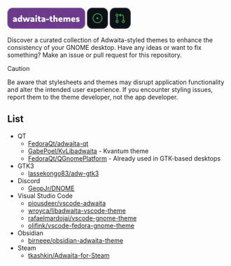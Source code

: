 ![adwaita-themes](/.github/static/header.png) [![issues](/.github/static/issues.png)](https://github.com/intergrav/adwaita-themes/issues) [![pull requests](/.github/static/prs.png)](https://github.com/intergrav/adwaita-themes/pulls)

Discover a curated collection of Adwaita-styled themes to enhance the consistency of your GNOME desktop. Have any ideas or want to fix something? Make an issue or pull request for this repository.

> [!CAUTION]
> Be aware that stylesheets and themes may disrupt application functionality and alter the intended user experience. If you encounter styling issues, report them to the theme developer, not the app developer.

## List

- QT
    - [FedoraQt/adwaita-qt](https://github.com/FedoraQt/adwaita-qt)
    - [GabePoel/KvLibadwaita](https://github.com/GabePoel/KvLibadwaita) - Kvantum theme
    - [FedoraQt/QGnomePlatform](https://github.com/FedoraQt/QGnomePlatform) - Already used in GTK-based desktops
- GTK3
    - [lassekongo83/adw-gtk3](https://github.com/lassekongo83/adw-gtk3)
- Discord
    - [GeopJr/DNOME](https://github.com/GeopJr/DNOME)
- Visual Studio Code
    - [piousdeer/vscode-adwaita](https://github.com/piousdeer/vscode-adwaita)
    - [wroyca/libadwaita-vscode-theme](https://github.com/wroyca/libadwaita-vscode-theme)
    - [rafaelmardojai/vscode-gnome-theme](https://github.com/rafaelmardojai/vscode-gnome-theme)
    - [olifink/vscode-fedora-gnome-theme](https://github.com/olifink/vscode-fedora-gnome-theme)
- Obsidian
    - [birneee/obsidian-adwaita-theme](https://github.com/birneee/obsidian-adwaita-theme)
- Steam
    - [tkashkin/Adwaita-for-Steam](https://github.com/tkashkin/Adwaita-for-Steam)
